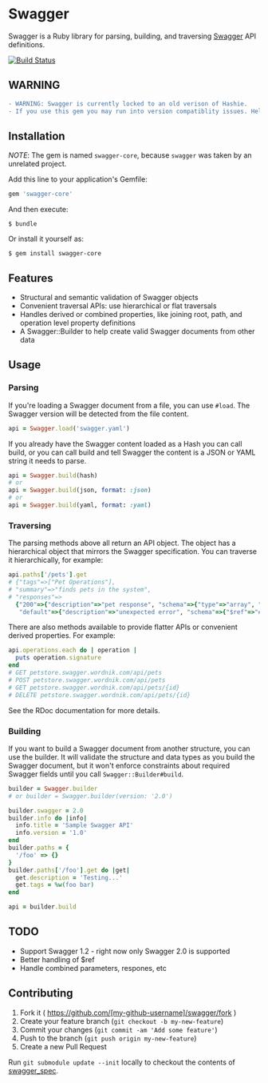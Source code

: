 # Swagger

Swagger is a Ruby library for parsing, building, and traversing [Swagger](http://swagger.io/) API definitions.

[![Build Status](https://travis-ci.org/swagger-rb/swagger-rb.svg?branch=master)](https://travis-ci.org/swagger-rb/swagger-rb)

## WARNING

```diff
- WARNING: Swagger is currently locked to an old verison of Hashie.
- If you use this gem you may run into version compatiblity issues. Help is needed to resolve the issue (#19).
```

## Installation

*NOTE*: The gem is named `swagger-core`, because `swagger` was taken by an unrelated project.

Add this line to your application's Gemfile:

```ruby
gem 'swagger-core'
```

And then execute:

    $ bundle

Or install it yourself as:

    $ gem install swagger-core

## Features

- Structural and semantic validation of Swagger objects
- Convenient traversal APIs: use hierarchical or flat traversals
- Handles derived or combined properties, like joining root, path, and operation level property definitions
- A Swagger::Builder to help create valid Swagger documents from other data

## Usage

### Parsing

If you're loading a Swagger document from a file, you can use `#load`. The Swagger version will be detected from the file content.

```ruby
api = Swagger.load('swagger.yaml')
```

If you already have the Swagger content loaded as a Hash you can call build, or you can call
build and tell Swagger the content is a JSON or YAML string it needs to parse.

```ruby
api = Swagger.build(hash)
# or
api = Swagger.build(json, format: :json)
# or
api = Swagger.build(yaml, format: :yaml)
```

### Traversing

The parsing methods above all return an API object. The object has a hierarchical object that mirrors the Swagger specification. You can traverse it hierarchically, for example:

```ruby
api.paths['/pets'].get
# {"tags"=>["Pet Operations"],
# "summary"=>"finds pets in the system",
# "responses"=>
  {"200"=>{"description"=>"pet response", "schema"=>{"type"=>"array", "items"=>{"$ref"=>"#/definitions/Pet"}}, "headers"=>[{"x-expires"=>{"type"=>"string"}}]},
   "default"=>{"description"=>"unexpected error", "schema"=>{"$ref"=>"#/definitions/Error"}}}}
```

There are also methods available to provide flatter APIs or convenient derived properties. For example:

```ruby
api.operations.each do | operation |
  puts operation.signature
end
# GET petstore.swagger.wordnik.com/api/pets
# POST petstore.swagger.wordnik.com/api/pets
# GET petstore.swagger.wordnik.com/api/pets/{id}
# DELETE petstore.swagger.wordnik.com/api/pets/{id}
```

See the RDoc documentation for more details.

### Building

If you want to build a Swagger document from another structure, you can use the builder. It will validate the structure and data types as you build the Swagger document, but it won't enforce constraints about required Swagger fields until you call `Swagger::Builder#build`.

```ruby
builder = Swagger.builder
# or builder = Swagger.builder(version: '2.0')

builder.swagger = 2.0
builder.info do |info|
  info.title = 'Sample Swagger API'
  info.version = '1.0'
end
builder.paths = {
  '/foo' => {}
}
builder.paths['/foo'].get do |get|
  get.description = 'Testing...'
  get.tags = %w(foo bar)
end

api = builder.build
```

## TODO

* Support Swagger 1.2 - right now only Swagger 2.0 is supported
* Better handling of $ref
* Handle combined parameters, respones, etc

## Contributing

1. Fork it ( https://github.com/[my-github-username]/swagger/fork )
2. Create your feature branch (`git checkout -b my-new-feature`)
3. Commit your changes (`git commit -am 'Add some feature'`)
4. Push to the branch (`git push origin my-new-feature`)
5. Create a new Pull Request

Run `git submodule update --init` locally to checkout the contents of [swagger_spec](swagger_spec).

